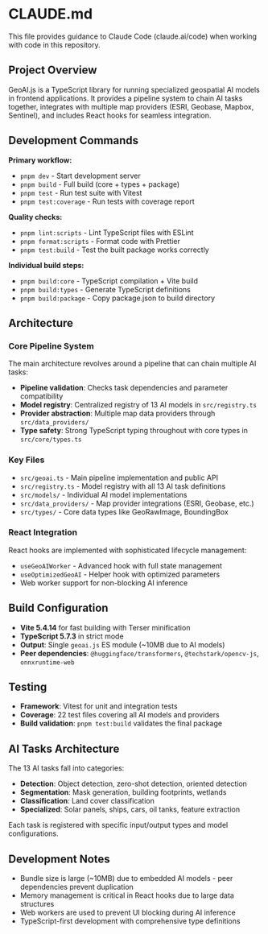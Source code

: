 # CLAUDE.md

This file provides guidance to Claude Code (claude.ai/code) when working with code in this repository.

## Project Overview

GeoAI.js is a TypeScript library for running specialized geospatial AI models in frontend applications. It provides a pipeline system to chain AI tasks together, integrates with multiple map providers (ESRI, Geobase, Mapbox, Sentinel), and includes React hooks for seamless integration.

## Development Commands

**Primary workflow:**
- `pnpm dev` - Start development server
- `pnpm build` - Full build (core + types + package)  
- `pnpm test` - Run test suite with Vitest
- `pnpm test:coverage` - Run tests with coverage report

**Quality checks:**
- `pnpm lint:scripts` - Lint TypeScript files with ESLint
- `pnpm format:scripts` - Format code with Prettier
- `pnpm test:build` - Test the built package works correctly

**Individual build steps:**
- `pnpm build:core` - TypeScript compilation + Vite build
- `pnpm build:types` - Generate TypeScript definitions  
- `pnpm build:package` - Copy package.json to build directory

## Architecture

### Core Pipeline System
The main architecture revolves around a pipeline that can chain multiple AI tasks:
- **Pipeline validation**: Checks task dependencies and parameter compatibility
- **Model registry**: Centralized registry of 13 AI models in `src/registry.ts`
- **Provider abstraction**: Multiple map data providers through `src/data_providers/`
- **Type safety**: Strong TypeScript typing throughout with core types in `src/core/types.ts`

### Key Files
- `src/geoai.ts` - Main pipeline implementation and public API
- `src/registry.ts` - Model registry with all 13 AI task definitions
- `src/models/` - Individual AI model implementations
- `src/data_providers/` - Map provider integrations (ESRI, Geobase, etc.)
- `src/types/` - Core data types like GeoRawImage, BoundingBox

### React Integration
React hooks are implemented with sophisticated lifecycle management:
- `useGeoAIWorker` - Advanced hook with full state management
- `useOptimizedGeoAI` - Helper hook with optimized parameters
- Web worker support for non-blocking AI inference

## Build Configuration

- **Vite 5.4.14** for fast building with Terser minification
- **TypeScript 5.7.3** in strict mode
- **Output**: Single `geoai.js` ES module (~10MB due to AI models)
- **Peer dependencies**: `@huggingface/transformers`, `@techstark/opencv-js`, `onnxruntime-web`

## Testing

- **Framework**: Vitest for unit and integration tests
- **Coverage**: 22 test files covering all AI models and providers
- **Build validation**: `pnpm test:build` validates the final package

## AI Tasks Architecture

The 13 AI tasks fall into categories:
- **Detection**: Object detection, zero-shot detection, oriented detection
- **Segmentation**: Mask generation, building footprints, wetlands
- **Classification**: Land cover classification
- **Specialized**: Solar panels, ships, cars, oil tanks, feature extraction

Each task is registered with specific input/output types and model configurations.

## Development Notes

- Bundle size is large (~10MB) due to embedded AI models - peer dependencies prevent duplication
- Memory management is critical in React hooks due to large data structures
- Web workers are used to prevent UI blocking during AI inference
- TypeScript-first development with comprehensive type definitions
